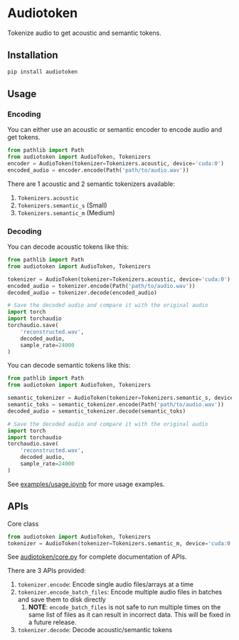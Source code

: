 # Audiotoken

Tokenize audio to get acoustic and semantic tokens.

## Installation

```bash
pip install audiotoken
```

## Usage

### Encoding

You can either use an acoustic or semantic encoder to encode audio and get tokens.

```python
from pathlib import Path
from audiotoken import AudioToken, Tokenizers
encoder = AudioToken(tokenizer=Tokenizers.acoustic, device='cuda:0')
encoded_audio = encoder.encode(Path('path/to/audio.wav'))
```

There are 1 acoustic and 2 semantic tokenizers available:

1. `Tokenizers.acoustic`
2. `Tokenizers.semantic_s` (Small)
3. `Tokenizers.semantic_m` (Medium)

### Decoding

You can decode acoustic tokens like this:

```python
from pathlib import Path
from audiotoken import AudioToken, Tokenizers

tokenizer = AudioToken(tokenizer=Tokenizers.acoustic, device='cuda:0')
encoded_audio = tokenizer.encode(Path('path/to/audio.wav'))
decoded_audio = tokenizer.decode(encoded_audio)

# Save the decoded audio and compare it with the original audio
import torch
import torchaudio
torchaudio.save(
    'reconstructed.wav',
    decoded_audio,
    sample_rate=24000
)
```

You can decode semantic tokens like this:

```python
from pathlib import Path
from audiotoken import AudioToken, Tokenizers

semantic_tokenizer = AudioToken(tokenizer=Tokenizers.semantic_s, device='cuda:0')
semantic_toks = semantic_tokenizer.encode(Path('path/to/audio.wav'))
decoded_audio = semantic_tokenizer.decode(semantic_toks)

# Save the decoded audio and compare it with the original audio
import torch
import torchaudio
torchaudio.save(
    'reconstructed.wav',
    decoded_audio,
    sample_rate=24000
)
```

See [examples/usage.ipynb](examples/usage.ipynb) for more usage examples.

## APIs

Core class

```python
from audiotoken import AudioToken, Tokenizers
tokenizer = AudioToken(tokenizer=Tokenizers.semantic_m, device='cuda:0')
```

See [audiotoken/core.py](audiotoken/core.py) for complete documentation of APIs.

There are 3 APIs provided:

1. `tokenizer.encode`: Encode single audio files/arrays at a time
2. `tokenizer.encode_batch_files`: Encode multiple audio files in batches and save them to disk directly
   1. **NOTE**: `encode_batch_files` is not safe to run multiple times on the same list of files as it can result in incorrect data.
   This will be fixed in a future release.
3. `tokenizer.decode`: Decode acoustic/semantic tokens
